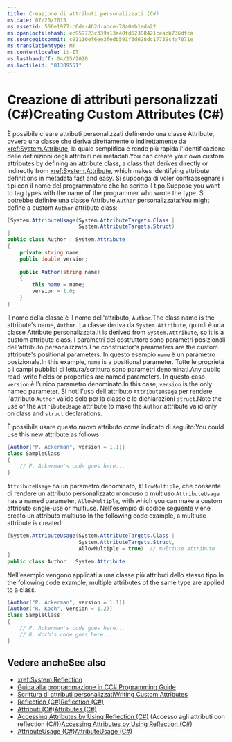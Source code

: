 ```yaml
---
title: Creazione di attributi personalizzati (C#)
ms.date: 07/20/2015
ms.assetid: 500e1977-c6de-462d-abce-78a0eb1eda22
ms.openlocfilehash: ec959723c339a13a40fd62388421ceacb736dfca
ms.sourcegitcommit: c91110ef6ee3fedb591f3d628dc17739c4a7071e
ms.translationtype: MT
ms.contentlocale: it-IT
ms.lasthandoff: 04/15/2020
ms.locfileid: "81389551"
---
```

# <a name="creating-custom-attributes-c"></a><span data-ttu-id="945fb-102">Creazione di attributi personalizzati (C#)</span><span class="sxs-lookup"><span data-stu-id="945fb-102">Creating Custom Attributes (C#)</span></span>
<span data-ttu-id="945fb-103">È possibile creare attributi personalizzati definendo una classe Attribute, ovvero una classe che deriva direttamente o indirettamente da <xref:System.Attribute>, la quale semplifica e rende più rapida l'identificazione delle definizioni degli attributi nei metadati.</span><span class="sxs-lookup"><span data-stu-id="945fb-103">You can create your own custom attributes by defining an attribute class, a class that derives directly or indirectly from <xref:System.Attribute>, which makes identifying attribute definitions in metadata fast and easy.</span></span> <span data-ttu-id="945fb-104">Si supponga di voler contrassegnare i tipi con il nome del programmatore che ha scritto il tipo.</span><span class="sxs-lookup"><span data-stu-id="945fb-104">Suppose you want to tag types with the name of the programmer who wrote the type.</span></span> <span data-ttu-id="945fb-105">Si potrebbe definire una classe Attribute `Author` personalizzata:</span><span class="sxs-lookup"><span data-stu-id="945fb-105">You might define a custom `Author` attribute class:</span></span>  
  
```csharp  
[System.AttributeUsage(System.AttributeTargets.Class |  
                       System.AttributeTargets.Struct)  
]  
public class Author : System.Attribute  
{  
    private string name;  
    public double version;  
  
    public Author(string name)  
    {  
        this.name = name;  
        version = 1.0;  
    }  
}  
```  
  
 <span data-ttu-id="945fb-106">Il nome della classe è il nome dell'attributo, `Author`.</span><span class="sxs-lookup"><span data-stu-id="945fb-106">The class name is the attribute's name, `Author`.</span></span> <span data-ttu-id="945fb-107">La classe deriva da `System.Attribute`, quindi è una classe Attribute personalizzata.</span><span class="sxs-lookup"><span data-stu-id="945fb-107">It is derived from `System.Attribute`, so it is a custom attribute class.</span></span> <span data-ttu-id="945fb-108">I parametri del costruttore sono parametri posizionali dell'attributo personalizzato.</span><span class="sxs-lookup"><span data-stu-id="945fb-108">The constructor's parameters are the custom attribute's positional parameters.</span></span> <span data-ttu-id="945fb-109">In questo esempio `name` è un parametro posizionale.</span><span class="sxs-lookup"><span data-stu-id="945fb-109">In this example, `name` is a positional parameter.</span></span> <span data-ttu-id="945fb-110">Tutte le proprietà o i campi pubblici di lettura/scrittura sono parametri denominati.</span><span class="sxs-lookup"><span data-stu-id="945fb-110">Any public read-write fields or properties are named parameters.</span></span> <span data-ttu-id="945fb-111">In questo caso `version` è l'unico parametro denominato.</span><span class="sxs-lookup"><span data-stu-id="945fb-111">In this case, `version` is the only named parameter.</span></span> <span data-ttu-id="945fb-112">Si noti l'uso dell'attributo `AttributeUsage` per rendere l'attributo `Author` valido solo per la classe e le dichiarazioni `struct`.</span><span class="sxs-lookup"><span data-stu-id="945fb-112">Note the use of the `AttributeUsage` attribute to make the `Author` attribute valid only on class and `struct` declarations.</span></span>  
  
 <span data-ttu-id="945fb-113">È possibile usare questo nuovo attributo come indicato di seguito:</span><span class="sxs-lookup"><span data-stu-id="945fb-113">You could use this new attribute as follows:</span></span>  
  
```csharp  
[Author("P. Ackerman", version = 1.1)]  
class SampleClass  
{  
    // P. Ackerman's code goes here...  
}  
```  
  
 <span data-ttu-id="945fb-114">`AttributeUsage` ha un parametro denominato, `AllowMultiple`, che consente di rendere un attributo personalizzato monouso o multiuso.</span><span class="sxs-lookup"><span data-stu-id="945fb-114">`AttributeUsage` has a named parameter, `AllowMultiple`, with which you can make a custom attribute single-use or multiuse.</span></span> <span data-ttu-id="945fb-115">Nell'esempio di codice seguente viene creato un attributo multiuso.</span><span class="sxs-lookup"><span data-stu-id="945fb-115">In the following code example, a multiuse attribute is created.</span></span>  
  
```csharp  
[System.AttributeUsage(System.AttributeTargets.Class |  
                       System.AttributeTargets.Struct,  
                       AllowMultiple = true)  // multiuse attribute  
]  
public class Author : System.Attribute  
```  
  
 <span data-ttu-id="945fb-116">Nell'esempio vengono applicati a una classe più attributi dello stesso tipo.</span><span class="sxs-lookup"><span data-stu-id="945fb-116">In the following code example, multiple attributes of the same type are applied to a class.</span></span>  
  
```csharp  
[Author("P. Ackerman", version = 1.1)]  
[Author("R. Koch", version = 1.2)]  
class SampleClass  
{  
    // P. Ackerman's code goes here...  
    // R. Koch's code goes here...  
}  
```  
  
## <a name="see-also"></a><span data-ttu-id="945fb-117">Vedere anche</span><span class="sxs-lookup"><span data-stu-id="945fb-117">See also</span></span>

- <xref:System.Reflection>
- [<span data-ttu-id="945fb-118">Guida alla programmazione in C</span><span class="sxs-lookup"><span data-stu-id="945fb-118">C# Programming Guide</span></span>](../../index.md)
- [<span data-ttu-id="945fb-119">Scrittura di attributi personalizzati</span><span class="sxs-lookup"><span data-stu-id="945fb-119">Writing Custom Attributes</span></span>](../../../../standard/attributes/writing-custom-attributes.md)
- [<span data-ttu-id="945fb-120">Reflection (C#)</span><span class="sxs-lookup"><span data-stu-id="945fb-120">Reflection (C#)</span></span>](../reflection.md)
- [<span data-ttu-id="945fb-121">Attributi (C#)</span><span class="sxs-lookup"><span data-stu-id="945fb-121">Attributes (C#)</span></span>](./index.md)
- <span data-ttu-id="945fb-122">[Accessing Attributes by Using Reflection (C#)](./accessing-attributes-by-using-reflection.md) (Accesso agli attributi con reflection (C#))</span><span class="sxs-lookup"><span data-stu-id="945fb-122">[Accessing Attributes by Using Reflection (C#)](./accessing-attributes-by-using-reflection.md)</span></span>
- [<span data-ttu-id="945fb-123">AttributeUsage (C#)</span><span class="sxs-lookup"><span data-stu-id="945fb-123">AttributeUsage (C#)</span></span>](../../../language-reference/attributes/general.md)
